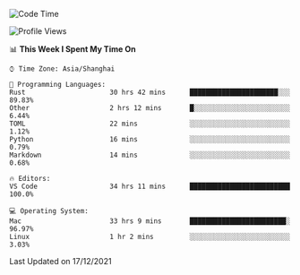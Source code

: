 <!--START_SECTION:waka-->
![Code Time](http://img.shields.io/badge/Code%20Time-820%20hrs%2047%20mins-blue)

![Profile Views](http://img.shields.io/badge/Profile%20Views-6-blue)

📊 **This Week I Spent My Time On** 

```text
⌚︎ Time Zone: Asia/Shanghai

💬 Programming Languages: 
Rust                     30 hrs 42 mins      ██████████████████████░░░   89.83% 
Other                    2 hrs 12 mins       █░░░░░░░░░░░░░░░░░░░░░░░░   6.44% 
TOML                     22 mins             ░░░░░░░░░░░░░░░░░░░░░░░░░   1.12% 
Python                   16 mins             ░░░░░░░░░░░░░░░░░░░░░░░░░   0.79% 
Markdown                 14 mins             ░░░░░░░░░░░░░░░░░░░░░░░░░   0.68%

🔥 Editors: 
VS Code                  34 hrs 11 mins      █████████████████████████   100.0%

💻 Operating System: 
Mac                      33 hrs 9 mins       ████████████████████████░   96.97% 
Linux                    1 hr 2 mins         ░░░░░░░░░░░░░░░░░░░░░░░░░   3.03%

```


 Last Updated on 17/12/2021
<!--END_SECTION:waka-->
